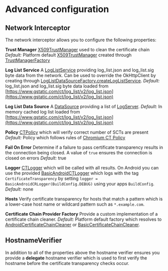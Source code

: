 # Advanced configuration

## Network Interceptor

The network interceptor allows you to configure the following properties:

**Trust Manager** [X509TrustManager](https://docs.oracle.com/javase/6/docs/api/javax/net/ssl/X509TrustManager.html)
used to clean the certificate chain
*Default:* Platform default [X509TrustManager](https://docs.oracle.com/javase/6/docs/api/javax/net/ssl/X509TrustManager.html)
created through [TrustManagerFactory](http://docs.oracle.com/javase/6/docs/api/javax/net/ssl/TrustManagerFactory.html)

**Log List Service**
A [LogListService](../certificatetransparency/src/main/kotlin/com/appmattus/certificatetransparency/loglist/LogListService.kt)
providing log_list.json and log_list.sig byte data from the network. Can be used
to override the OkHttpClient by creating through [LogListDataSourceFactory.createLogListService](../certificatetransparency/src/main/kotlin/com/appmattus/certificatetransparency/loglist/LogListDataSourceFactory.kt).
*Default:* log_list.json and log_list.sig byte data loaded
from [https://www.gstatic.com/ct/log_list/v2/log_list.json](https://www.gstatic.com/ct/log_list/v2/log_list.json)

**Log List Data Source** A [DataSource](../certificatetransparency/src/main/kotlin/com/appmattus/certificatetransparency/datasource/DataSource.kt)
providing a list of [LogServer](../certificatetransparency/src/main/kotlin/com/appmattus/certificatetransparency/loglist/LogServer.kt).
*Default:* In memory cached log list loaded
from [https://www.gstatic.com/ct/log_list/v2/log_list.json](https://www.gstatic.com/ct/log_list/v2/log_list.json)

**Policy** [CTPolicy](../certificatetransparency/src/main/kotlin/com/appmattus/certificatetransparency/CTPolicy.kt)
which will verify correct number of SCTs are present
*Default:* Policy which follows rules of [Chromium CT Policy](https://github.com/chromium/ct-policy/blob/master/ct_policy.md)

**Fail On Error** Determine if a failure to pass certificate transparency
results in the connection being closed. A value of `true` ensures the connection
is closed on errors
*Default:* true

**Logger** [CTLogger](../certificatetransparency/src/main/kotlin/com/appmattus/certificatetransparency/CTLogger.kt)
which will be called with all results. On Android you can use the provided
[BasicAndroidCTLogger](../certificatetransparency-android/src/main/kotlin/com/appmattus/certificatetransparency/BasicAndroidCTLogger.kt)
which logs with the tag `CertificateTransparency` by setting
`logger = BasicAndroidCRLogger(BuildConfig.DEBUG)` using your apps
`BuildConfig`.
*Default:* none

**Hosts** Verify certificate transparency for hosts that match a pattern which
is a lower-case host name or wildcard pattern such as `*.example.com`.

**Certificate Chain Provider Factory** Provide a custom implementation of a
certificate chain cleaner.
*Default:* Platform default factory which resolves
to [AndroidCertificateChainCleaner](../certificatetransparency-android/src/main/kotlin/com/appmattus/certificatetransparency/chaincleaner/AndroidCertificateChainCleaner.kt)
or [BasicCertificateChainCleaner](../certificatetransparency/src/main/kotlin/com/appmattus/certificatetransparency/chaincleaner/BasicCertificateChainCleaner.kt).

## HostnameVerifier

In addition to all of the properties above the hostname verifier ensures you
provide a **delegate** hostname verifier which is used to first verify the
hostname before the certificate transparency checks occur.

